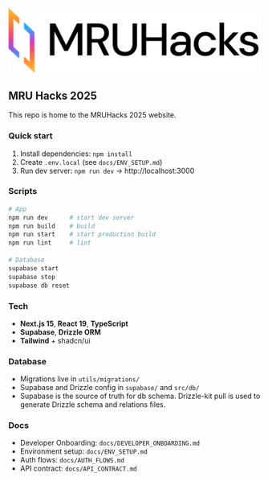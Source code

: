 ![MRU Hacks](src/assets/logos/color-logo.svg)

## MRU Hacks 2025

This repo is home to the MRUHacks 2025 website.

### Quick start

1. Install dependencies: `npm install`
2. Create `.env.local` (see `docs/ENV_SETUP.md`)
3. Run dev server: `npm run dev` → http://localhost:3000

### Scripts

```bash
# App
npm run dev      # start dev server
npm run build    # build
npm run start    # start production build
npm run lint     # lint

# Database
supabase start
supabase stop
supabase db reset
```

### Tech

- **Next.js 15**, **React 19**, **TypeScript**
- **Supabase**, **Drizzle ORM**
- **Tailwind** + shadcn/ui

### Database

- Migrations live in `utils/migrations/`
- Supabase and Drizzle config in `supabase/` and `src/db/`
- Supabase is the source of truth for db schema. Drizzle-kit pull is used to generate Drizzle schema and relations files.

### Docs

- Developer Onboarding: `docs/DEVELOPER_ONBOARDING.md`
- Environment setup: `docs/ENV_SETUP.md`
- Auth flows: `docs/AUTH_FLOWS.md`
- API contract: `docs/API_CONTRACT.md`
